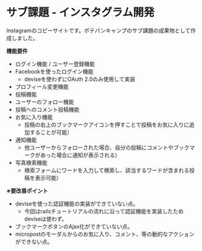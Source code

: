 # サブ課題 - インスタグラム開発

Instagramのコピーサイトです。ポテパンキャンプのサブ課題の成果物として作成しました。

**機能要件**  
* ログイン機能 / ユーザー登録機能  
* Facebookを使ったログイン機能  
  * deviseを使わずにOAuth 2.0のみ使用して実装  
* プロフィール変更機能  
* 投稿機能  
* ユーザーのフォロー機能  
* 投稿へのコメント投稿機能  
* お気に入り機能  
  * 投稿の右上のブックマークアイコンを押すことで投稿をお気に入りに追加することが可能）  
* 通知機能  
  * 他ユーザーからフォローされた場合、自分の投稿にコメントやブックマークがあった場合に通知が表示される）  
* 写真検索機能  
  * 検索フォームにワードを入力して検索し、該当するワードが含まれる投稿を表示可能）  

**※要改善ポイント**  
* deviseを使った認証機能の実装ができていない点。
  * 今回はrailsチュートリアルの流れに沿って認証機能を実装したためdeviseは使わず。  
* ブックマークボタンのAjax化ができていない点。  
* micropostのモーダルからのお気に入り、コメント、等の動的なアクションができない点。  